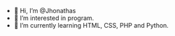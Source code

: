 - 👋 Hi, I’m @Jhonathas
- 👀 I’m interested in program.
- 🌱 I’m currently learning HTML, CSS, PHP and Python.

<!---
JhonathasYoungBoy/JhonathasYoungBoy is a ✨ special ✨ repository because its `README.md` (this file) appears on your GitHub profile.
You can click the Preview link to take a look at your changes.
--->
